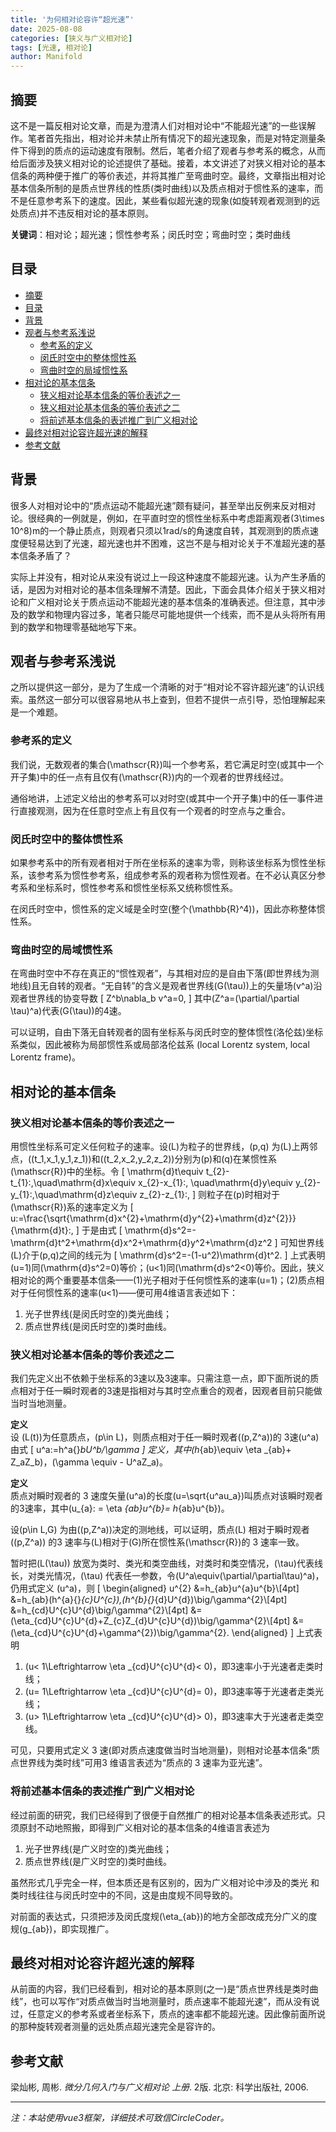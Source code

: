 ```yaml
---
title: '为何相对论容许“超光速”'
date: 2025-08-08
categories: [狭义与广义相对论]
tags: [光速, 相对论]
author: Manifold
---
```


## 摘要

这不是一篇反相对论文章，而是为澄清人们对相对论中“不能超光速”的一些误解作。笔者首先指出，相对论并未禁止所有情况下的超光速现象，而是对特定测量条件下得到的质点的运动速度有限制。然后，笔者介绍了观者与参考系的概念，从而给后面涉及狭义相对论的论述提供了基础。接着，本文讲述了对狭义相对论的基本信条的两种便于推广的等价表述，并将其推广至弯曲时空。最终，文章指出相对论基本信条所制的是质点世界线的性质(类时曲线)以及质点相对于惯性系的速率，而不是任意参考系下的速度。因此，某些看似超光速的现象(如旋转观者观测到的远处质点)并不违反相对论的基本原则。

**关键词**：相对论；超光速；惯性参考系；闵氏时空；弯曲时空；类时曲线

## 目录

- [摘要](#摘要)
- [目录](#目录)
- [背景](#背景)
- [观者与参考系浅说](#观者与参考系浅说)
  - [参考系的定义](#参考系的定义)
  - [闵氏时空中的整体惯性系](#闵氏时空中的整体惯性系)
  - [弯曲时空的局域惯性系](#弯曲时空的局域惯性系)
- [相对论的基本信条](#相对论的基本信条)
  - [狭义相对论基本信条的等价表述之一](#狭义相对论基本信条的等价表述之一)
  - [狭义相对论基本信条的等价表述之二](#狭义相对论基本信条的等价表述之二)
  - [将前述基本信条的表述推广到广义相对论](#将前述基本信条的表述推广到广义相对论)
- [最终对相对论容许超光速的解释](#最终对相对论容许超光速的解释)
- [参考文献](#参考文献)

## 背景

很多人对相对论中的“质点运动不能超光速”颇有疑问，甚至举出反例来反对相对论。很经典的一例就是，例如，在平直时空的惯性坐标系中考虑距离观者\(3\times 10^8\)m的一个静止质点，则观者只须以1rad/s的角速度自转，其观测到的质点速度便轻易达到了光速，超光速也并不困难，这岂不是与相对论关于不准超光速的基本信条矛盾了？

实际上并没有，相对论从来没有说过上一段这种速度不能超光速。认为产生矛盾的话，是因为对相对论的基本信条理解不清楚。因此，下面会具体介绍关于狭义相对论和广义相对论关于质点运动不能超光速的基本信条的准确表述。但注意，其中涉及的数学和物理内容过多，笔者只能尽可能地提供一个线索，而不是从头将所有用到的数学和物理零基础地写下来。

## 观者与参考系浅说

之所以提供这一部分，是为了生成一个清晰的对于“相对论不容许超光速”的认识线索。虽然这一部分可以很容易地从书上查到，但若不提供一点引导，恐怕理解起来是一个难题。

### 参考系的定义

我们说，无数观者的集合\(\mathscr{R}\)叫一个参考系，若它满足时空(或其中一个开子集)中的任一点有且仅有\(\mathscr{R}\)内的一个观者的世界线经过。

通俗地讲，上述定义给出的参考系可以对时空(或其中一个开子集)中的任一事件进行直接观测，因为在任意时空点上有且仅有一个观者的时空点与之重合。

### 闵氏时空中的整体惯性系

如果参考系中的所有观者相对于所在坐标系的速率为零，则称该坐标系为惯性坐标系，该参考系为惯性参考系，组成参考系的观者称为惯性观者。在不必认真区分参考系和坐标系时，惯性参考系和惯性坐标系又统称惯性系。

在闵氏时空中，惯性系的定义域是全时空(整个\(\mathbb{R}^4)\)，因此亦称整体惯性系。

### 弯曲时空的局域惯性系

在弯曲时空中不存在真正的“惯性观者”，与其相对应的是自由下落(即世界线为测地线)且无自转的观者。“无自转”的含义是观者世界线\(G(\tau)\)上的矢量场\(v^a\)沿观者世界线的协变导数
\[
  Z^b\nabla_b v^a=0,
\]
其中\(Z^a=(\partial/\partial \tau)^a\)代表\(G(\tau)\)的4速。

可以证明，自由下落无自转观者的固有坐标系与闵氏时空的整体惯性(洛伦兹)坐标系类似，因此被称为局部惯性系或局部洛伦兹系 (local Lorentz system, local Lorentz frame)。

## 相对论的基本信条

### 狭义相对论基本信条的等价表述之一

用惯性坐标系可定义任何粒子的速率。设\(L\)为粒子的世界线，\(p,q\) 为\(L\)上两邻点，\((t_1,x_1,y_1,z_1)\)和\((t_2,x_2,y_2,z_2)\)分别为\(p\)和\(q\)在某惯性系\(\mathscr{R}\)中的坐标。令
\[
    \mathrm{d}t\equiv t_{2}-t_{1}\:,\quad\mathrm{d}x\equiv x_{2}-x_{1}\:,
    \quad\mathrm{d}y\equiv y_{2}-y_{1}\:,\quad\mathrm{d}z\equiv z_{2}-z_{1}\:,
\]
则粒子在\(p\)时相对于\(\mathscr{R}\)系的速率定义为
\[
    u:=\frac{\sqrt{\mathrm{d}x^{2}+\mathrm{d}y^{2}+\mathrm{d}z^{2}}}{\mathrm{d}t}\:,
\]
于是由式
\[
  \mathrm{d}s^2=-\mathrm{d}t^2+\mathrm{d}x^2+\mathrm{d}y^2+\mathrm{d}z^2
\]
可知世界线\(L\)介于\(p,q\)之间的线元为
\[
  \mathrm{d}s^2=-(1-u^2)\mathrm{d}t^2.
\]
上式表明\(u=1\)同\(\mathrm{d}s^2=0\)等价；\(u<1\)同\(\mathrm{d}s^2<0\)等价。因此，狭义相对论的两个重要基本信条——(1)光子相对于任何惯性系的速率\(u=1\)；(2)质点相对于任何惯性系的速率\(u<1\)——便可用4维语言表述如下：

1. 光子世界线(是闵氏时空的)类光曲线；
2. 质点世界线(是闵氏时空的)类时曲线。

### 狭义相对论基本信条的等价表述之二

我们先定义出不依赖于坐标系的3速以及3速率。只需注意一点，即下面所说的质点相对于任一瞬时观者的3速是指相对与其时空点重合的观者，因观者目前只能做当时当地测量。

**定义**  
设 \(L(t)\)为任意质点，\(p\in L\)，则质点相对于任一瞬时观者(\(p,Z^a\))的 3速\(u^a\)由式
\[
    u^a:=h^a{}_bU^b/\gamma
\]
定义，其中\(h_{ab}\equiv \eta _{ab}+ Z_aZ_b\)，\(\gamma \equiv - U^aZ_a\)。

**定义**  
质点对瞬时观者的 3 速度矢量\(u^a\)的长度\(u=\sqrt{u^au_a}\)叫质点对该瞬时观者的3速率，其中\(u_{a}: = \eta _{ab}u^{b}= h_{ab}u^{b}\)。

设\(p\in L,G\) 为由(\(p,Z^a\))决定的测地线，可以证明，质点\(L\) 相对于瞬时观者(\(p,Z^a\)) 的3 速率与\(L\)相对于\(G\)所在惯性系\(\mathscr{R}\)的 3 速率一致。

暂时把\(L(\tau)\) 放宽为类时、类光和类空曲线，对类时和类空情况，\(\tau\)代表线长，对类光情况，\(\tau\) 代表任一参数，令\(U^a\equiv(\partial/\partial\tau)^a\)，仍用式定义 \(u^a\)，则
\[
\begin{aligned}
u^{2}
&=h_{ab}u^{a}u^{b}\\[4pt]
&=h_{ab}(h^{a}{}_{c}U^{c})\,(h^{b}{}_{d}U^{d})\big/\gamma^{2}\\[4pt]
&=h_{cd}U^{c}U^{d}\big/\gamma^{2}\\[4pt]
&=(\eta_{cd}U^{c}U^{d}+Z_{c}Z_{d}U^{c}U^{d})\big/\gamma^{2}\\[4pt]
&=(\eta_{cd}U^{c}U^{d}+\gamma^{2})\big/\gamma^{2}.
\end{aligned}
\]
上式表明

1. \(u< 1\Leftrightarrow \eta _{cd}U^{c}U^{d}< 0\)，即3速率小于光速者走类时线；
2. \(u= 1\Leftrightarrow \eta _{cd}U^{c}U^{d}= 0\)，即3速率等于光速者走类光线；
3. \(u> 1\Leftrightarrow \eta _{cd}U^{c}U^{d}> 0\)，即3速率大于光速者走类空线。

可见，只要用式定义 3 速(即对质点速度做当时当地测量)，则相对论基本信条“质点世界线为类时线”可用3 维语言表述为“质点的 3 速率为亚光速”。

### 将前述基本信条的表述推广到广义相对论

经过前面的研究，我们已经得到了很便于自然推广的相对论基本信条表述形式。只须原封不动地照搬，即得到广义相对论的基本信条的4维语言表述为

1. 光子世界线(是广义时空的)类光曲线；
2. 质点世界线(是广义时空的)类时曲线。

虽然形式几乎完全一样，但本质还是有区别的，因为广义相对论中涉及的类光
和类时线往往与闵氏时空中的不同，这是由度规不同导致的。

对前面的表达式，只须把涉及闵氏度规\(\eta_{ab}\)的地方全部改成充分广义的度规\(g_{ab}\)，即实现推广。

## 最终对相对论容许超光速的解释

从前面的内容，我们已经看到，相对论的基本原则(之一)是“质点世界线是类时曲线”，也可以写作“对质点做当时当地测量时，质点速率不能超光速”，而从没有说过，任意定义的参考系或者坐标系下，质点的速率都不能超光速。因此像前面所说的那种旋转观者测量的远处质点超光速完全是容许的。

## 参考文献

梁灿彬, 周彬. *微分几何入门与广义相对论 上册*. 2版. 北京: 科学出版社, 2006.


---
*注：本站使用vue3框架，详细技术可致信CircleCoder。*